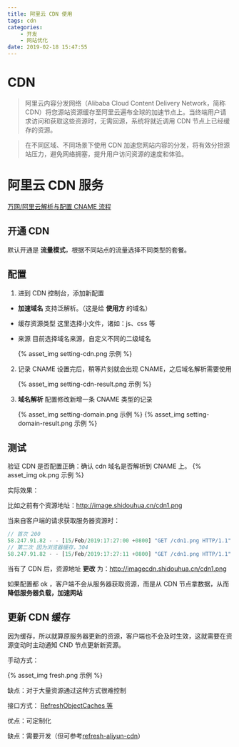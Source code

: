 ```yaml
---
title: 阿里云 CDN 使用
tags: cdn
categories:
    - 开发
    - 网站优化
date: 2019-02-18 15:47:55
---
```


# CDN

> 阿里云内容分发网络（Alibaba Cloud Content Delivery Network，简称 CDN）将您源站资源缓存至阿里云遍布全球的加速节点上。当终端用户请求访问和获取这些资源时，无需回源，系统将就近调用 CDN 节点上已经缓存的资源。

> 在不同区域、不同场景下使用 CDN 加速您网站内容的分发，将有效分担源站压力，避免网络拥塞，提升用户访问资源的速度和体验。

# 阿里云 CDN 服务

[万网/阿里云解析与配置 CNAME 流程](https://help.aliyun.com/document_detail/27144.html?spm=5176.11785003.0.0.50bc142faX2uwE)

## 开通 CDN

默认开通是 **流量模式**，根据不同站点的流量选择不同类型的套餐。

## 配置

1. 进到 CDN 控制台，添加新配置

-   **加速域名** 支持泛解析。（这是给 **使用方** 的域名）
-   缓存资源类型 这里选择小文件，诸如：js、css 等
-   来源 目前选择域名来源，自定义不同的二级域名

    {% asset_img setting-cdn.png 示例 %}

2. 记录 CNAME 设置完后，稍等片刻就会出现 CNAME，之后域名解析需要使用

    {% asset_img setting-cdn-result.png 示例 %}

3. **域名解析** 配置修改新增一条 CNAME 类型的记录

    {% asset_img setting-domain.png 示例 %} {% asset_img setting-domain-result.png 示例 %}

## 测试

验证 CDN 是否配置正确：确认 cdn 域名是否解析到 CNAME 上。 {% asset_img ok.png 示例 %}

实际效果：

比如之前有个资源地址：http://image.shidouhua.cn/cdn1.png

当来自客户端的请求获取服务器资源时：

```js
// 首次 200
58.247.91.82 - - [15/Feb/2019:17:27:00 +0800] "GET /cdn1.png HTTP/1.1" 200 117773 "-" "Mozilla/5.0 (Windows NT 10.0; Win64; x64) AppleWebKit/537.36 (KHTML, like Gecko) Chrome/72.0.3626.96 Safari/537.36" "-"
// 第二次 因为浏览器缓存，304
58.247.91.82 - - [15/Feb/2019:17:27:11 +0800] "GET /cdn1.png HTTP/1.1" 304 0 "-" "Mozilla/5.0 (Windows NT 10.0; Win64; x64) AppleWebKit/537.36 (KHTML, like Gecko) Chrome/72.0.3626.96 Safari/537.36" "-"
```

当有了 CDN 后，资源地址 **更改** 为：http://imagecdn.shidouhua.cn/cdn1.png

如果配置都 ok ，客户端不会从服务器获取资源，而是从 CDN 节点拿数据，从而 **降低服务器负载，加速网站**

## 更新 CDN 缓存

因为缓存，所以就算原服务器更新的资源，客户端也不会及时生效，这就需要在资源变动时主动通知 CND 节点更新新资源。

手动方式：

{% asset_img fresh.png 示例 %}

缺点：对于大量资源通过这种方式很难控制

接口方式： [RefreshObjectCaches 等](https://help.aliyun.com/document_detail/27200.html?spm=a2c4g.11186623.6.809.24182c7dfXR2eu)

优点：可定制化

缺点：需要开发（但可参考[refresh-aliyun-cdn](https://www.npmjs.com/package/refresh-aliyun-cdn)）
